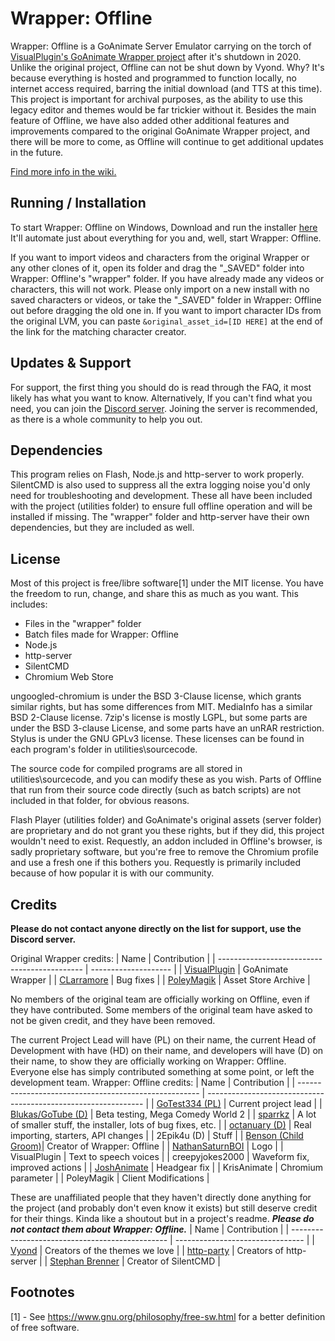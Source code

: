 # Wrapper: Offline
Wrapper: Offline is a GoAnimate Server Emulator carrying on the torch of [VisualPlugin's GoAnimate Wrapper project](https://github.com/GoAnimate-Wrapper) after it's shutdown in 2020. Unlike the original project, Offline can not be shut down by Vyond. Why? It's because everything is hosted and programmed to function locally, no internet access required, barring the initial download (and TTS at this time). This project is important for archival purposes, as the ability to use this legacy editor and themes would be far trickier without it. Besides the main feature of Offline, we have also added other additional features and improvements compared to the original GoAnimate Wrapper project, and there will be more to come, as Offline will continue to get additional updates in the future.

[Find more info in the wiki.](https://github.com/Wrapper-Offline/Wrapper-Offline/wiki)

## Running / Installation
To start Wrapper: Offline on Windows, Download and run the installer [here](https://wrapper-offline.ga/) It'll automate just about everything for you and, well, start Wrapper: Offline.


If you want to import videos and characters from the original Wrapper or any other clones of it, open its folder and drag the "_SAVED" folder into Wrapper: Offline's "wrapper" folder. If you have already made any videos or characters, this will not work. Please only import on a new install with no saved characters or videos, or take the "_SAVED" folder in Wrapper: Offline out before dragging the old one in. If you want to import character IDs from the original LVM, you can paste `&original_asset_id=[ID HERE]` at the end of the link for the matching character creator.

## Updates & Support
For support, the first thing you should do is read through the FAQ, it most likely has what you want to know. Alternatively, If you can't find what you need, you can join the [Discord server](https://discord.gg/Kf7BzSw). Joining the server is recommended, as there is a whole community to help you out.

## Dependencies
This program relies on Flash, Node.js and http-server to work properly. SilentCMD is also used to suppress all the extra logging noise you'd only need for troubleshooting and development. These all have been included with the project (utilities folder) to ensure full offline operation and will be installed if missing. The "wrapper" folder and http-server have their own dependencies, but they are included as well.

## License
Most of this project is free/libre software[1] under the MIT license. You have the freedom to run, change, and share this as much as you want.
This includes:
  - Files in the "wrapper" folder
  - Batch files made for Wrapper: Offline
  - Node.js
  - http-server
  - SilentCMD
  - Chromium Web Store

ungoogled-chromium is under the BSD 3-Clause license, which grants similar rights, but has some differences from MIT. MediaInfo has a similar BSD 2-Clause license. 7zip's license is mostly LGPL, but some parts are under the BSD 3-clause License, and some parts have an unRAR restriction. Stylus is under the GNU GPLv3 license. These licenses can be found in each program's folder in utilities\sourcecode.

The source code for compiled programs are all stored in utilities\sourcecode, and you can modify these as you wish. Parts of Offline that run from their source code directly (such as batch scripts) are not included in that folder, for obvious reasons.

Flash Player (utilities folder) and GoAnimate's original assets (server folder) are proprietary and do not grant you these rights, but if they did, this project wouldn't need to exist. Requestly, an addon included in Offline's browser, is sadly proprietary software, but you're free to remove the Chromium profile and use a fresh one if this bothers you. Requestly is primarily included because of how popular it is with our community.

## Credits
**Please do not contact anyone directly on the list for support, use the Discord server.**

Original Wrapper credits:
| Name                                         | Contribution         |
| -------------------------------------------- | -------------------- |
| [VisualPlugin](https://github.com/Windows81) | GoAnimate Wrapper    |
| [CLarramore](https://github.com/CLarramore)  | Bug fixes            |
| [PoleyMagik](https://github.com/PoleyMagik)  | Asset Store Archive  |

No members of the original team are officially working on Offline, even if they have contributed. Some members of the original team have asked to not be given credit, and they have been removed.

The current Project Lead will have (PL) on their name, the current Head of Development with have (HD) on their name, and developers will have (D) on their name, to show they are officially working on Wrapper: Offline. Everyone else has simply contributed something at some point, or left the development team.
Wrapper: Offline credits:
| Name                                                  | Contribution                                                   |
| ----------------------------------------------------- | -------------------------------------------------------------- |
| [GoTest334 (PL)](https://github.com/GoTest334)        | Current project lead                                           |
| [Blukas/GoTube (D)](https://github.com/theBlukas)     | Beta testing, Mega Comedy World 2                              |
| [sparrkz](https://github.com/sparrkzz)                | A lot of smaller stuff, the installer, lots of bug fixes, etc. |
| [octanuary (D)](https://github.com/octanuary)         | Real importing, starters, API changes                          |
| 2Epik4u (D)                                           | Stuff                                                          |
| [Benson (Child Groom)](https://github.com/watchbenson)| Creator of Wrapper: Offline                                    |
| [NathanSaturnBOI](https://github.com/NathanSaturnBOI) | Logo                                                           |
| VisualPlugin                                          | Text to speech voices                                          |
| creepyjokes2000                                       | Waveform fix, improved actions                                 |
| [JoshAnimate](https://github.com/joshtoons2008)       | Headgear fix                                                   |
| KrisAnimate                                           | Chromium parameter                                             |
| PoleyMagik                                            | Client Modifications                                           |

These are unaffiliated people that they haven't directly done anything for the project (and probably don't even know it exists) but still deserve credit for their things. Kinda like a shoutout but in a project's readme. ***Please do not contact them about Wrapper: Offline.***
| Name                                            | Contribution                     |
| ----------------------------------------------- | -------------------------------- |
| [Vyond](https://vyond.com)                      | Creators of the themes we love   |
| [http-party](https://github.com/http-party)     | Creators of http-server          |
| [Stephan Brenner](https://github.com/stbrenner) | Creator of SilentCMD             |

## Footnotes
[1] - See <https://www.gnu.org/philosophy/free-sw.html> for a better definition of free software.
